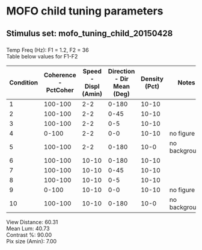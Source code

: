 # MOFO child tuning parameters
## Stimulus set: mofo_tuning_child_20150428

### 
Temp Freq (Hz): F1 = 1.2, F2 = 36  
Table below values for F1-F2  

|  Condition | Coherence - PctCoher   | Speed - Displ (Amin)  |Direction - Dir Mean (Deg)  |  Density (Pct) | Notes|
|---|---|---|---|---|---|
| 1 |100-100 |2-2 |0-180 |10-10 | |
| 2 |100-100 |2-2 |0-45  |10-10 | |
| 3 |100-100 |2-2 |0-5   |10-10 | |
| 4 |0-100   |2-2 |0-0   |10-10 |no figure |
| 5 |100-100 |2-2 |0-180 |10-0  |no background |
| 6 |100-100 |10-10|0-180 |10-10 | |
| 7 |100-100 |10-10|0-45  |10-10 | |
| 8 |100-100 |10-10|0-5   |10-10 | |
| 9 |0-100   |10-10|0-0   |10-10 |no figure |
| 10|100-100 |10-10|0-180 |10-0  |no background |


View Distance: 60.31  
Mean Lum: 40.73  
Contrast %: 90.00  
Pix size (Amin): 7.00  

